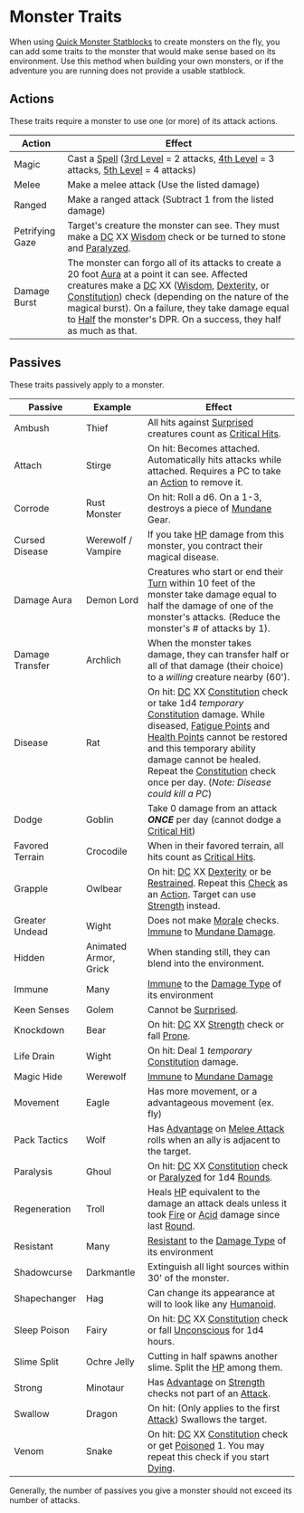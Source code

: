# Monster Traits

When using [Quick Monster Statblocks](Quick%20Monster%20Statblocks.md) to create monsters on the fly, you can add some traits to the monster that would make sense based on its environment. Use this method when building your own monsters, or if the adventure you are running does not provide a usable statblock.

## Actions

These traits require a monster to use one (or more) of its attack actions.

| Action          | Effect                                                                                                                                                                                                                                                                                                                                                                                                                                                                                                                                                                                                                                                                           |
| --------------- | -------------------------------------------------------------------------------------------------------------------------------------------------------------------------------------------------------------------------------------------------------------------------------------------------------------------------------------------------------------------------------------------------------------------------------------------------------------------------------------------------------------------------------------------------------------------------------------------------------------------------------------------------------------------------------- |
| Magic           | Cast a [Spell](../../Magic/Spellcasting/Spells.md) ([3rd Level](../../Magic/Spells/Spells%20by%20Level/Level%203/3rd%20Level%20Spells.md) = 2 attacks, [4th Level](../../Magic/Spells/Spells%20by%20Level/Level%204/4th%20Level%20Spells.md) = 3 attacks, [5th Level](../../Magic/Spells/Spells%20by%20Level/Level%205/5th%20Level%20Spells.md) = 4 attacks)                                                                                                                                                                                                                                                                                                                     |
| Melee           | Make a melee attack (Use the listed damage)                                                                                                                                                                                                                                                                                                                                                                                                                                                                                                                                                                                                                                      |
| Ranged          | Make a ranged attack (Subtract 1 from the listed damage)                                                                                                                                                                                                                                                                                                                                                                                                                                                                                                                                                                                                                         |
| Petrifying Gaze | Target's creature the monster can see. They must make a [DC](../../Game%20Procedures/Core%20Procedures/DC.md) XX [Wisdom](../../Player%20Characters/Abilities/Wisdom.md) check or be turned to stone and [Paralyzed](../../Game%20Procedures/Conditions/Paralyzed.md).                                                                                                                                                                                                                                                                                                                                                                                                 |
| Damage Burst    | The monster can forgo all of its attacks to create a 20 foot [Aura](../../Magic/Spells/Areas%20of%20Effect/Aura.md) at a point it can see. Affected creatures make a [DC](../../Game%20Procedures/Core%20Procedures/DC.md) XX ([Wisdom](../../Player%20Characters/Abilities/Wisdom.md), [Dexterity](../../Player%20Characters/Abilities/Dexterity.md), or [Constitution](../../Player%20Characters/Abilities/Constitution.md)) check (depending on the nature of the magical burst). On a failure, they take damage equal to [Half](../../Game%20Procedures/Core%20Procedures/Half.md) the monster's DPR. On a success, they half as much as that. |

## Passives

These traits passively apply to a monster.

| Passive         | Example               | Effect                                                                                                                                                                                                                                                                                                                                                                                                                                                                                                                                                                                                                                                 |
| --------------- | --------------------- | ------------------------------------------------------------------------------------------------------------------------------------------------------------------------------------------------------------------------------------------------------------------------------------------------------------------------------------------------------------------------------------------------------------------------------------------------------------------------------------------------------------------------------------------------------------------------------------------------------------------------------------------------------ |
| Ambush          | Thief                 | All hits against [Surprised](../../Game%20Procedures/Conditions/Surprised.md) creatures count as [Critical Hits](../../Game%20Procedures/Die%20Rolling%20Mechanics/Critical%20Hit.md).                                                                                                                                                                                                                                                                                                                                                                                                                                                                 |
| Attach          | Stirge                | On hit: Becomes attached. Automatically hits attacks while attached. Requires a PC to take an [Action](../../Game%20Procedures/Core%20Procedures/Action.md) to remove it.                                                                                                                                                                                                                                                                                                                                                                                                                                                                              |
| Corrode         | Rust Monster          | On hit: Roll a d6. On a 1-3, destroys a piece of [Mundane](../../Items%20and%20Gear/Material%20Properties/Mundane%20Property.md) Gear.                                                                                                                                                                                                                                                                                                                                                                                                                                                                                                                 |
| Cursed Disease  | Werewolf / Vampire    | If you take [HP](../../Player%20Characters/Derived%20Statistics/Health%20Points.md) damage from this monster, you contract their magical disease.                                                                                                                                                                                                                                                                                                                                                                                                                                                                                                      |
| Damage Aura     | Demon Lord            | Creatures who start or end their [Turn](../../Game%20Procedures/Core%20Procedures/Turn.md) within 10 feet of the monster take damage equal to half the damage of one of the monster's attacks. (Reduce the monster's # of attacks by 1).                                                                                                                                                                                                                                                                                                                                                                                                               |
| Damage Transfer | Archlich              | When the monster takes damage, they can transfer half or all of that damage (their choice) to a *willing* creature nearby (60').                                                                                                                                                                                                                                                                                                                                                                                                                                                                                                                       |
| Disease         | Rat                   | On hit: [DC](../../Game%20Procedures/Core%20Procedures/DC.md) XX [Constitution](../../Player%20Characters/Abilities/Constitution.md) check or take 1d4 *temporary* [Constitution](../../Player%20Characters/Abilities/Constitution.md) damage. While diseased, [Fatigue Points](../../Player%20Characters/Derived%20Statistics/Fatigue%20Points.md) and [Health Points](../../Player%20Characters/Derived%20Statistics/Health%20Points.md) cannot be restored and this temporary ability damage cannot be healed. Repeat the [Constitution](../../Player%20Characters/Abilities/Constitution.md) check once per day. (*Note: Disease could kill a PC*) |
| Dodge           | Goblin                | Take 0 damage from an attack ***ONCE*** per day (cannot dodge a [Critical Hit](../../Game%20Procedures/Die%20Rolling%20Mechanics/Critical%20Hit.md))                                                                                                                                                                                                                                                                                                                                                                                                                                                                                                   |
| Favored Terrain | Crocodile             | When in their favored terrain, all hits count as [Critical Hits](../../Game%20Procedures/Die%20Rolling%20Mechanics/Critical%20Hit.md).                                                                                                                                                                                                                                                                                                                                                                                                                                                                                                                 |
| Grapple         | Owlbear               | On hit: [DC](../../Game%20Procedures/Core%20Procedures/DC.md) XX [Dexterity](../../Player%20Characters/Abilities/Dexterity.md) or be [Restrained](../../Game%20Procedures/Conditions/Restrained.md). Repeat this [Check](../../Game%20Procedures/Core%20Procedures/Check.md) as an [Action](../../Game%20Procedures/Core%20Procedures/Action.md). Target can use [Strength](../../Player%20Characters/Abilities/Strength.md) instead.                                                                                                                                                                                                                  |
| Greater Undead  | Wight                 | Does not make [Morale](../../Game%20Procedures/Social%20Systems/Morale.md#Morale) checks. [Immune](../../Game%20Procedures/Conditions/Immune.md) to [Mundane Damage](../../Game%20Procedures/Combat/Damage%20Types/Mundane%20Damage.md).                                                                                                                                                                                                                                                                                                                                                                                                      |
| Hidden          | Animated Armor, Grick | When standing still, they can blend into the environment.                                                                                                                                                                                                                                                                                                                                                                                                                                                                                                                                                                                              |
| Immune          | Many                  | [Immune](../../Game%20Procedures/Conditions/Immune.md) to the [Damage Type](../../Game%20Procedures/Combat/Damage%20Types/!Damage%20Types.md) of its environment                                                                                                                                                                                                                                                                                                                                                                                                                                                                                       |
| Keen Senses     | Golem                 | Cannot be [Surprised](../../Game%20Procedures/Conditions/Surprised.md).                                                                                                                                                                                                                                                                                                                                                                                                                                                                                                                                                                                |
| Knockdown       | Bear                  | On hit: [DC](../../Game%20Procedures/Core%20Procedures/DC.md) XX [Strength](../../Player%20Characters/Abilities/Strength.md) check or fall [Prone](../../Game%20Procedures/Conditions/Prone.md).                                                                                                                                                                                                                                                                                                                                                                                                                                                       |
| Life Drain      | Wight                 | On hit: Deal 1 *temporary* [Constitution](../../Player%20Characters/Abilities/Constitution.md) damage.                                                                                                                                                                                                                                                                                                                                                                                                                                                                                                                                                 |
| Magic Hide      | Werewolf              | [Immune](../../Game%20Procedures/Conditions/Immune.md) to [Mundane Damage](../../Game%20Procedures/Combat/Damage%20Types/Mundane%20Damage.md)                                                                                                                                                                                                                                                                                                                                                                                                                                                                                                          |
| Movement        | Eagle                 | Has more movement, or a advantageous movement (ex. fly)                                                                                                                                                                                                                                                                                                                                                                                                                                                                                                                                                                                                |
| Pack Tactics    | Wolf                  | Has [Advantage](../../Game%20Procedures/Die%20Rolling%20Mechanics/Advantage.md) on [Melee Attack](../../Game%20Procedures/Combat/Melee%20Attack.md) rolls when an ally is adjacent to the target.                                                                                                                                                                                                                                                                                                                                                                                                                                                      |
| Paralysis       | Ghoul                 | On hit: [DC](../../Game%20Procedures/Core%20Procedures/DC.md) XX [Constitution](../../Player%20Characters/Abilities/Constitution.md) check or [Paralyzed](../../Game%20Procedures/Conditions/Paralyzed.md) for 1d4 [Rounds](../../Game%20Procedures/Core%20Procedures/Round.md).                                                                                                                                                                                                                                                                                                                                                                       |
| Regeneration    | Troll                 | Heals [HP](../../Player%20Characters/Derived%20Statistics/Health%20Points.md) equivalent to the damage an attack deals unless it took [Fire](../../Magic/Spells/Spell%20Domains/Fire.md) or [Acid](../../Game%20Procedures/Combat/Damage%20Types/Acid.md) damage since last [Round](../../Game%20Procedures/Core%20Procedures/Round.md).                                                                                                                                                                                                                                                                                                               |
| Resistant       | Many                  | [Resistant](../../Game%20Procedures/Conditions/Resistant.md) to the [Damage Type](../../Game%20Procedures/Combat/Damage%20Types/!Damage%20Types.md) of its environment                                                                                                                                                                                                                                                                                                                                                                                                                                                                                 |
| Shadowcurse     | Darkmantle            | Extinguish all light sources within 30' of the monster.                                                                                                                                                                                                                                                                                                                                                                                                                                                                                                                                                                                                |
| Shapechanger    | Hag                   | Can change its appearance at will to look like any [Humanoid](Creature%20Types/Humanoid.md).                                                                                                                                                                                                                                                                                                                                                                                                                                                                                                                                                           |
| Sleep Poison    | Fairy                 | On hit: [DC](../../Game%20Procedures/Core%20Procedures/DC.md) XX [Constitution](../../Player%20Characters/Abilities/Constitution.md) check or fall [Unconscious](../../Game%20Procedures/Conditions/Unconscious.md) for 1d4 hours.                                                                                                                                                                                                                                                                                                                                                                                                                     |
| Slime Split     | Ochre Jelly           | Cutting in half spawns another slime. Split the [HP](../../Player%20Characters/Derived%20Statistics/Health%20Points.md) among them.                                                                                                                                                                                                                                                                                                                                                                                                                                                                                                                    |
| Strong          | Minotaur              | Has [Advantage](../../Game%20Procedures/Die%20Rolling%20Mechanics/Advantage.md) on [Strength](../../Player%20Characters/Abilities/Strength.md) checks not part of an [Attack](../../Game%20Procedures/Combat/Attack.md).                                                                                                                                                                                                                                                                                                                                                                                                                               |
| Swallow         | Dragon                | On hit: (Only applies to the first [Attack](../../Game%20Procedures/Combat/Attack.md)) Swallows the target.                                                                                                                                                                                                                                                                                                                                                                                                                                                                                                                                            |
| Venom           | Snake                 | On hit: [DC](../../Game%20Procedures/Core%20Procedures/DC.md) XX [Constitution](../../Player%20Characters/Abilities/Constitution.md) check or get [Poisoned](../../Game%20Procedures/Conditions/Poisoned.md) 1. You may repeat this check if you start [Dying](../../Game%20Procedures/Conditions/Dying.md).                                                                                                                                                                                                                                                                                                                                           |

Generally, the number of passives you give a monster should not exceed its number of attacks.
